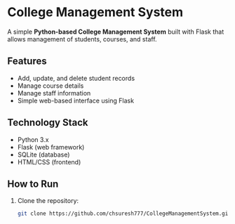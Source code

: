 # College Management System

A simple **Python-based College Management System** built with Flask that allows management of students, courses, and staff.  

## Features
- Add, update, and delete student records
- Manage course details
- Manage staff information
- Simple web-based interface using Flask

## Technology Stack
- Python 3.x
- Flask (web framework)
- SQLite (database)
- HTML/CSS (frontend)

## How to Run
1. Clone the repository:
   ```bash
   git clone https://github.com/chsuresh777/CollegeManagementSystem.git
